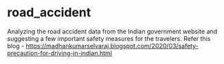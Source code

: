 # road_accident
Analyzing the road accident data from the Indian government website and suggesting a few important safety measures for the travelers.
Refer this blog - https://madhankumarselvaraj.blogspot.com/2020/03/safety-precaution-for-driving-in-indian.html
